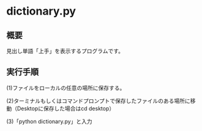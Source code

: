 # dictionary.py

## 概要

見出し単語「上手」を表示するプログラムです。

## 実行手順

(1)ファイルをローカルの任意の場所に保存する。

(2)ターミナルもしくはコマンドプロンプトで保存したファイルのある場所に移動（Desktopに保存した場合はcd desktop）

(3)「python dictionary.py」と入力
